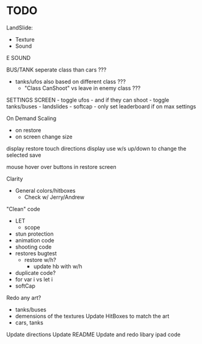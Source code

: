 # TODO

LandSlide:
- Texture
- Sound

E SOUND

BUS/TANK seperate class than cars ???
- tanks/ufos also based on different class ???
    - "Class CanShoot" vs leave in enemy class ???
    
SETTINGS SCREEN
    - toggle ufos
        - and if they can shoot
    - toggle tanks/buses
    - landslides
    - softcap
    - only set leaderboard if on max settings

On Demand Scaling
- on restore
- on screen change size

display restore touch directions
display use w/s up/down to change the selected save

mouse hover over buttons in restore screen

Clarity
- General colors/hitboxes
    - Check w/ Jerry/Andrew

"Clean" code
- LET
    - scope
- stun protection
- animation code
- shooting code
- restores bugtest
    - restore w/h?
        - update hb with w/h
- duplicate code?
- for var i vs let i
- softCap

Redo any art?
- tanks/buses
- demensions of the textures
Update HitBoxes to match the art
- cars, tanks

Update directions
Update README
Update and redo libary ipad code